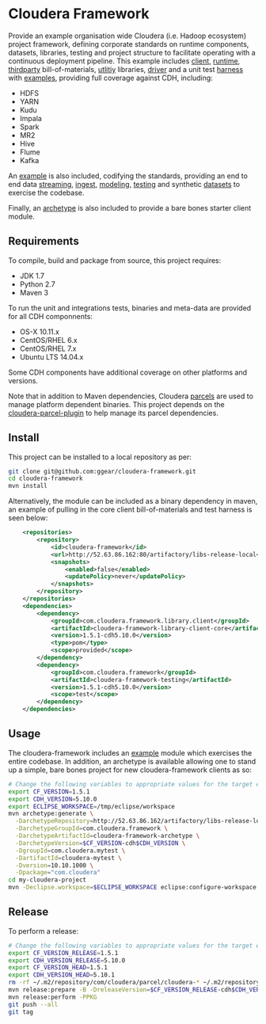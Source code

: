 # Cloudera Framework

Provide an example organisation wide Cloudera (i.e. Hadoop ecosystem) project framework, 
defining corporate standards on runtime components, datasets, libraries, testing and project 
structure to facilitate operating with a continuous deployment pipeline. This example includes 
[client](https://github.com/ggear/cloudera-framework/tree/master/cloudera-framework-library/cloudera-framework-library-client), [runtime](https://github.com/ggear/cloudera-framework/tree/master/cloudera-framework-library/cloudera-framework-library-runtime), [thirdparty](https://github.com/ggear/cloudera-framework/tree/master/cloudera-framework-library/cloudera-framework-library-thirdparty) bill-of-materials, [utlitiy](https://github.com/ggear/cloudera-framework/tree/master/cloudera-framework-common/src/main/java/com/cloudera/framework/common) libraries, [driver](https://github.com/ggear/cloudera-framework/tree/master/cloudera-framework-common/src/main/java/com/cloudera/framework/common/Driver.java) and a unit test [harness](https://github.com/ggear/cloudera-framework/tree/master/cloudera-framework-testing/src/main/java/com/cloudera/framework/testing) with [examples](https://github.com/ggear/cloudera-framework/tree/master/cloudera-framework-testing/src/test/java/com/cloudera/framework/testing/server), 
providing full coverage against CDH, including:

* HDFS
* YARN
* Kudu
* Impala
* Spark
* MR2
* Hive
* Flume
* Kafka

An [example](https://github.com/ggear/cloudera-framework/tree/master/cloudera-framework-example) 
is also included, codifying the standards, providing an end to end data 
[streaming](https://github.com/ggear/cloudera-framework/tree/master/cloudera-framework-example/src/main/java/com/cloudera/framework/example/stream), [ingest](https://github.com/ggear/cloudera-framework/tree/master/cloudera-framework-example/src/main/java/com/cloudera/framework/example/ingest), [modeling](https://github.com/ggear/cloudera-framework/tree/master/cloudera-framework-example/src/main/java/com/cloudera/framework/example/model), [testing](https://github.com/ggear/cloudera-framework/tree/master/cloudera-framework-example/src/test/java/com/cloudera/framework/example) and synthetic [datasets](https://github.com/ggear/cloudera-framework/tree/master/cloudera-framework-example/src/test/resources/data/mydataset) 
to exercise the codebase.

Finally, an [archetype](https://github.com/ggear/cloudera-framework/tree/master/cloudera-framework-archetype) 
is also included to provide a bare bones starter client module.

## Requirements

To compile, build and package from source, this project requires:

* JDK 1.7
* Python 2.7
* Maven 3

To run the unit and integrations tests, binaries and meta-data are provided for all CDH componnents:

* OS-X 10.11.x
* CentOS/RHEL 6.x
* CentOS/RHEL 7.x
* Ubuntu LTS 14.04.x

Some CDH components have additional coverage on other platforms and versions.

Note that in addition to Maven dependencies, Cloudera 
[parcels](http://www.cloudera.com/documentation/enterprise/latest/topics/cm_ig_parcels.html) 
are used to manage platform dependent binaries. This project depends on the 
[cloudera-parcel-plugin](https://github.com/ggear/cloudera-parcel/tree/master/cloudera-parcel-plugin) 
to help manage its parcel dependencies.

## Install

This project can be installed to a local repository as per:

```bash
git clone git@github.com:ggear/cloudera-framework.git
cd cloudera-framework
mvn install
```

Alternatively, the module can be included as a binary dependency in maven, an example of pulling in the 
core client bill-of-materials and test harness is seen below:

```xml
	<repositories>
		<repository>
			<id>cloudera-framework</id>
			<url>http://52.63.86.162:80/artifactory/libs-release-local</url>
			<snapshots>
				<enabled>false</enabled>
				<updatePolicy>never</updatePolicy>
			</snapshots>
		</repository>
	</repositories>
	<dependencies>
		<dependency>
			<groupId>com.cloudera.framework.library.client</groupId>
			<artifactId>cloudera-framework-library-client-core</artifactId>
			<version>1.5.1-cdh5.10.0</version>
			<type>pom</type>
			<scope>provided</scope>
		</dependency>
		<dependency>
			<groupId>com.cloudera.framework</groupId>
			<artifactId>cloudera-framework-testing</artifactId>
			<version>1.5.1-cdh5.10.0</version>
			<scope>test</scope>
		</dependency>
	</dependencies>
```

## Usage

The cloudera-framework includes an 
[example](https://github.com/ggear/cloudera-framework/tree/master/cloudera-framework-example) 
module which exercises the entire codebase. In addition, an archetype is available allowing one to stand 
up a simple, bare bones project for new cloudera-framework clients as so:

```bash
# Change the following variables to appropriate values for the target environment
export CF_VERSION=1.5.1
export CDH_VERSION=5.10.0
export ECLIPSE_WORKSPACE=/tmp/eclipse/workspace
mvn archetype:generate \
  -DarchetypeRepository=http://52.63.86.162/artifactory/libs-release-local \
  -DarchetypeGroupId=com.cloudera.framework \
  -DarchetypeArtifactId=cloudera-framework-archetype \
  -DarchetypeVersion=$CF_VERSION-cdh$CDH_VERSION \
  -DgroupId=com.cloudera.mytest \
  -DartifactId=cloudera-mytest \
  -Dversion=10.10.1000 \
  -Dpackage="com.cloudera"
cd my-cloudera-project
mvn -Declipse.workspace=$ECLIPSE_WORKSPACE eclipse:configure-workspace eclipse:eclipse clean install
```

## Release

To perform a release:

```bash
# Change the following variables to appropriate values for the target environment
export CF_VERSION_RELEASE=1.5.1
export CDH_VERSION_RELEASE=5.10.0
export CF_VERSION_HEAD=1.5.1
export CDH_VERSION_HEAD=5.10.1
rm -rf ~/.m2/repository/com/cloudera/parcel/cloudera-* ~/.m2/repository/com/cloudera/cloudera-parcel ~/.m2/repository/com/cloudera/*framework*
mvn release:prepare -B -DreleaseVersion=$CF_VERSION_RELEASE-cdh$CDH_VERSION_RELEASE -DdevelopmentVersion=$CF_VERSION_HEAD-cdh$CDH_VERSION_HEAD-SNAPSHOT
mvn release:perform -PPKG
git push --all
git tag
```
